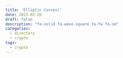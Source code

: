 ```yaml
---
title: 'Elliptic Curves/'
date: 2023-02-20
draft: false
description: "fa-solid fa-wave-square fa-fw fa-sm"
categories:
  - directory
  - crypto
tags:
  - crypto
---
```

